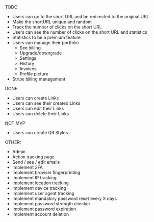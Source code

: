 TODO:
- Users can go to the short URL and be redirected to the original URL
- Make the shortURL unique and random
- Track the number of clicks on the short URL
- Users can see the number of clicks on the short URL and statistics
- Statistics to be a premium feature
- Users can manage their portfolio
  - See billing
  - Upgrade/downgrade
  - Settings
  - History
  - Invoices
  - Profile picture
- Stripe billing management

DONE:
- Users can create Links
- Users can see their created Links
- Users can edit their Links
- Users can delete their Links

NOT MVP
- Users can create QR Styles

OTHER:
- Admin
- Action tracking page
- Send / see / edit emails
- Implement 2FA
- Implement browser fingerprinting
- Implement IP tracking
- Implement location tracking
- Implement device tracking
- Implement user agent tracking
- Implement mandatory password reset every X days
- Implement password strength checker
- Implement password expiration
- Implement account deletion
